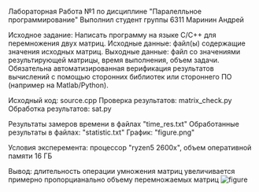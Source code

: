 Лабораторная Работа №1 по дисциплине "Паралелльное программирование" Выполнил студент группы 6311 Маринин Андрей

Исходное задание: Написать программу на языке C/C++ для перемножения двух матриц. Исходные данные: файл(ы) содержащие значения исходных матриц. Выходные данные: файл со значениями результирующей матрицы, время выполнения, объем задачи. Обязательна автоматизированная верификация результатов вычислений с помощью сторонних библиотек или стороннего ПО (например на Matlab/Python).

Исходный код: source.cpp Проверка результатов: matrix_check.py Обработка результатов: sat.py

Результаты замеров времени в файлах "time_res.txt" Обработанные результаты в файлах: "statistic.txt" График: "figure.png"

Условия эксперемента: процессор "ryzen5 2600x", объем оперативной памяти 16 ГБ

Вывод: длительность операции умножения матриц увеличивается примерно пропорцианально объему перемножаемых матриц
![figure](https://github.com/Andmr1/PP2/assets/114339603/a92e3671-b30d-483f-bfaf-90b6495a386c)
